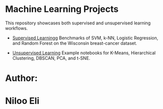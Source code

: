 # Machine Learning Projects

This repository showcases both supervised and unsupervised learning workflows.

- [Supervised Learningg](Supervised_Learning_algorithms/README.md)
  Benchmarks of SVM, k-NN, Logistic Regression, and Random Forest on the Wisconsin breast-cancer dataset.
  
- [Unsupervised Learning](Unsupervised_Learning_algorithms/README.md)
  Example notebooks for K-Means, Hierarchical Clustering, DBSCAN, PCA, and t-SNE.

     
# Author:
# Niloo Eli
